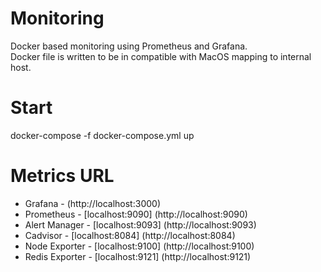 # Monitoring

Docker based monitoring using Prometheus and Grafana.  
Docker file is written to be in compatible with MacOS mapping to internal host.

# Start

docker-compose -f docker-compose.yml up

# Metrics URL

- Grafana - (http://localhost:3000)
- Prometheus - [localhost:9090] (http://localhost:9090)
- Alert Manager - [localhost:9093] (http://localhost:9093)
- Cadvisor - [localhost:8084] (http://localhost:8084)
- Node Exporter - [localhost:9100] (http://localhost:9100)
- Redis Exporter - [localhost:9121] (http://localhost:9121)
